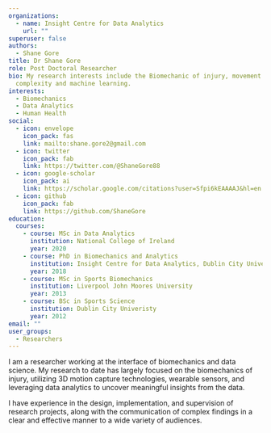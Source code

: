 ```yaml
---
organizations:
  - name: Insight Centre for Data Analytics
    url: ""
superuser: false
authors:
  - Shane Gore
title: Dr Shane Gore
role: Post Doctoral Researcher
bio: My research interests include the Biomechanic of injury, movement
  complexity and machine learning.
interests:
  - Biomechanics
  - Data Analytics
  - Human Health
social:
  - icon: envelope
    icon_pack: fas
    link: mailto:shane.gore2@gmail.com
  - icon: twitter
    icon_pack: fab
    link: https://twitter.com/@ShaneGore88
  - icon: google-scholar
    icon_pack: ai
    link: https://scholar.google.com/citations?user=Sfpi6kEAAAAJ&hl=en
  - icon: github
    icon_pack: fab
    link: https://github.com/ShaneGore
education:
  courses:
    - course: MSc in Data Analytics
      institution: National College of Ireland
      year: 2020
    - course: PhD in Biomechanics and Analytics
      institution: Insight Centre for Data Analytics, Dublin City University
      year: 2018
    - course: MSc in Sports Biomechanics
      institution: Liverpool John Moores University
      year: 2013
    - course: BSc in Sports Science
      institution: Dublin City Univeristy
      year: 2012
email: ""
user_groups:
  - Researchers
---
```


I am a researcher working at the interface of biomechanics and data science. My research to date has largely focused on the biomechanics of injury, utilizing 3D motion capture technologies, wearable sensors, and leveraging data analytics to uncover meaningful insights from the data.

I have experience in the design, implementation, and supervision of research projects, along with the communication of complex findings in a clear and effective manner to a wide variety of audiences.
